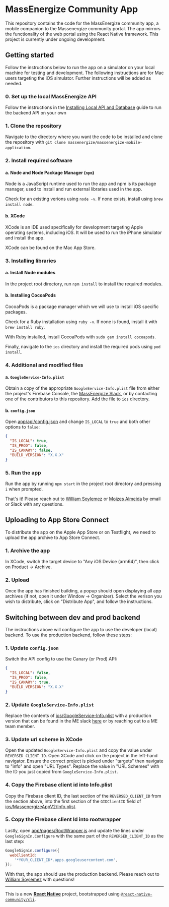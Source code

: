 # MassEnergize Community App
This repository contains the code for the MassEnergize community app, a mobile companion to the Massenergize community portal. The app mirrors the functionality of the web portal using the React Native framework. This project is currently under ongoing development.

## Getting started
Follow the instructions below to run the app on a simulator on your local machine for testing and development. The following instructions are for Mac users targeting the iOS simulator. Further instructions will be added as needed.

### 0. Set up the local MassEnergize API
Follow the instructions in the [Installing Local API and Database](https://docs.google.com/document/d/1212Ey3aOFSaMUJLTYaKSdv8rgRwRAKSL5srkluL6EgQ/edit#heading=h.3y8wn25kqint) guide to run the backend API on your own 

### 1. Clone the repository
Navigate to the directory where you want the code to be installed and clone the repository with `git clone massenergize/massenergize-mobile-application`.

### 2. Install required software
#### a. Node and Node Package Manager (`npm`)
Node is a JavaScript runtime used to run the app and npm is its package manager, used to install and run external libraries used in the app.

Check for an existing verions using `node -v`. If none exists, install using `brew install node`.

#### b. XCode
XCode is an IDE used specifically for development targeting Apple operating systems, including iOS. It will be used to run the iPhone simulator and install the app.

XCode can be found on the Mac App Store.

### 3. Installing libraries
#### a. Install Node modules
In the project root directory, run `npm install` to install the required modules.

#### b. Installing CocoaPods
CocoaPods is a package manager which we will use to install iOS specific packages.

Check for a Ruby installation using `ruby -v`. If none is found, install it with `brew install ruby`.

With Ruby installed, install CocoaPods with `sudo gem install cocoapods`.

Finally, navigate to the `ios` directory and install the required pods using `pod install`.

### 4. Additional and modified files
#### a. `GoogleService-Info.plist`
Obtain a copy of the appropriate `GoogleService-Info.plist` file from either the project's Firebase Console, the [MassEnergize Slack](https://massenergize.slack.com/files/U071D8926HW/F0778NZPP1C/googleservice-info.plist), or by contacting one of the contributors to this repository. Add the file to `ios` directory.

#### b. `config.json`
Open [app/api/config.json](app/api/config.json) and change `IS_LOCAL` to `true` and both other options to `false`:
```json
{
  "IS_LOCAL": true,
  "IS_PROD": false,
  "IS_CANARY": false,
  "BUILD_VERSION": "X.X.X"
}
```

### 5. Run the app
Run the app by running `npm start` in the project root directory and pressing `i` when prompted.

That's it! Please reach out to [William Soylemez](mailto:will.soylemez@massenergize.org) or [Moizes Almeida](mailto:moizes.almeida@massenergize.org) by email or Slack with any questions.


## Uploading to App Store Connect
To distribute the app on the Apple App Store or on Testflight, we need to upload the app archive to App Store Connect.

### 1. Archive the app
In XCode, switch the target device to "Any iOS Device (arm64)", then click on Product -> Archive.

### 2. Upload
Once the app has finished building, a popup should open displaying all app archives (if not, open it under Window -> Organizer). Select the verison you wish to distribute, click on "Distribute App", and follow the instructions.


## Switching between dev and prod backend
The instructions above will configure the app to use the developer (local) backend. To use the production backend, follow these steps:

### 1. Update `config.json`
Switch the API config to use the Canary (or Prod) API:
```json
{
  "IS_LOCAL": false,
  "IS_PROD": false,
  "IS_CANARY": true,
  "BUILD_VERSION": "X.X.X"
}
```

### 2. Update `GoogleService-Info.plist`
Replace the contents of [ios/GoogleService-Info.plist](ios/GoogleService-Info.plist) with a production version that can be found in the ME slack [here](https://massenergize.slack.com/files/UMXEAL7QB/F074K1M3YCV/googleservice-info.plist) or by reaching out to a ME team member.

### 3. Update url scheme in XCode
Open the updated `GoogleService-Info.plist` and copy the value under `REVERSED_CLIENT_ID`.
Open XCode and click on the project in the left-hand navigator. Ensure the correct project is picked under "targets" then navigate to "info" and open "URL Types". Replace the value in "URL Schemes" with the ID you just copied from `GoogleService-Info.plist`.

### 4. Copy the Firebase client id into Info.plist
Copy the Firebase client ID, the last section of the `REVERSED_CLIENT_ID` from the section above, into the first section of the `GIDClientID` field of [ios/MassenergizeAppV2/Info.plist](ios/MassenergizeAppV2/Info.plist).

### 5. Copy the Firebase client Id into rootwrapper
Lastly, open [app/pages/RootWrapper.js](app/pages/RootWrapper.js) and update the lines under `GoogleSignIn.Configure` with the same part of the `REVERSED_CLIENT_ID` as the last step:
```js
GoogleSignin.configure({
  webClientId:
    '*YOUR_CLIENT_ID*.apps.googleusercontent.com',
});
```

With that, the app should use the production backend. Please reach out to [William Soylemez](mailto:will.soylemez@massenergize.org) with questions!

-----------------------------------------------
This is a new [**React Native**](https://reactnative.dev) project, bootstrapped using [`@react-native-community/cli`](https://github.com/react-native-community/cli).